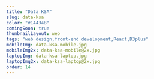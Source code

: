 ```yaml
---
title: "Data KSA"
slug: data-ksa
color: "#14434B"
comingSoon: true
thumbnailLayout: web
tags: "web design,front-end development,React,D3plus"
mobileImg: data-ksa-mobile.jpg
mobileImg2x: data-ksa-mobile@2x.jpg
laptopImg: data-ksa-laptop.jpg
laptopImg2x: data-ksa-laptop@2x.jpg
order: 14
---
```

